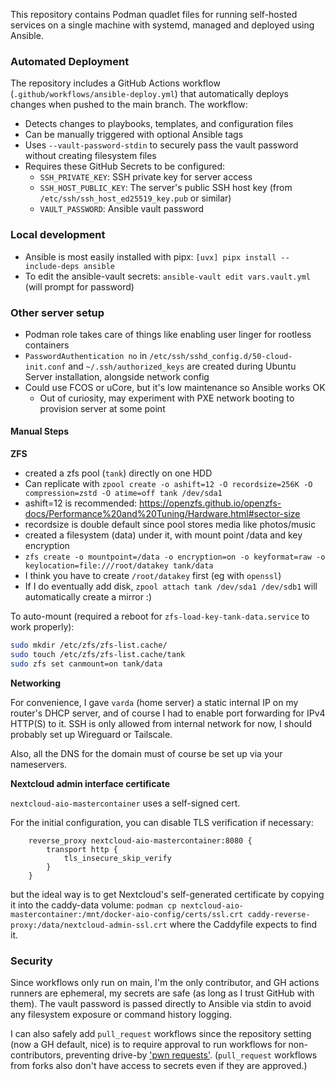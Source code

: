 This repository contains Podman quadlet files for running self-hosted services
on a single machine with systemd, managed and deployed using Ansible.

### Automated Deployment

The repository includes a GitHub Actions workflow (`.github/workflows/ansible-deploy.yml`) that automatically deploys changes when pushed to the main branch. The workflow:

- Detects changes to playbooks, templates, and configuration files
- Can be manually triggered with optional Ansible tags
- Uses `--vault-password-stdin` to securely pass the vault password without creating filesystem files
- Requires these GitHub Secrets to be configured:
  - `SSH_PRIVATE_KEY`: SSH private key for server access
  - `SSH_HOST_PUBLIC_KEY`: The server's public SSH host key (from `/etc/ssh/ssh_host_ed25519_key.pub` or similar)
  - `VAULT_PASSWORD`: Ansible vault password

### Local development

- Ansible is most easily installed with pipx: `[uvx] pipx install --include-deps ansible`
- To edit the ansible-vault secrets: `ansible-vault edit vars.vault.yml` (will prompt for password)

### Other server setup

* Podman role takes care of things like enabling user linger for rootless containers
* `PasswordAuthentication no` in `/etc/ssh/sshd_config.d/50-cloud-init.conf` and `~/.ssh/authorized_keys`
  are created during Ubuntu Server installation, alongside network config
* Could use FCOS or uCore, but it's low maintenance so Ansible works OK
    * Out of curiosity, may experiment with PXE network booting to provision server at some point

#### Manual Steps

**ZFS**

- created a zfs pool (`tank`) directly on one HDD
- Can replicate with `zpool create -o ashift=12 -O recordsize=256K -O compression=zstd -O atime=off tank /dev/sda1`
- ashift=12 is recommended: <https://openzfs.github.io/openzfs-docs/Performance%20and%20Tuning/Hardware.html#sector-size>
- recordsize is double default since pool stores media like photos/music
- created a filesystem (data) under it, with mount point /data and key encryption
- `zfs create -o mountpoint=/data -o encryption=on -o keyformat=raw -o keylocation=file:///root/datakey tank/data`
- I think you have to create `/root/datakey` first (eg with `openssl`)
- If I do eventually add disk, `zpool attach tank /dev/sda1 /dev/sdb1` will automatically create a mirror :)


To auto-mount (required a reboot for `zfs-load-key-tank-data.service` to work properly):

```sh
sudo mkdir /etc/zfs/zfs-list.cache/
sudo touch /etc/zfs/zfs-list.cache/tank
sudo zfs set canmount=on tank/data
```

**Networking**

For convenience, I gave `varda` (home server) a static internal IP on my router's DHCP server,
and of course I had to enable port forwarding for IPv4 HTTP(S) to it.
SSH is only allowed from internal network for now, I should probably set up Wireguard or Tailscale.

Also, all the DNS for the domain must of course be set up via your nameservers.

**Nextcloud admin interface certificate**

`nextcloud-aio-mastercontainer` uses a self-signed cert.

For the initial configuration, you can disable TLS verification if necessary:

```
	reverse_proxy nextcloud-aio-mastercontainer:8080 {
		transport http {
			tls_insecure_skip_verify
		}
	}
```

but the ideal way is to get Nextcloud's self-generated certificate by copying it into the caddy-data volume:
`podman cp nextcloud-aio-mastercontainer:/mnt/docker-aio-config/certs/ssl.crt caddy-reverse-proxy:/data/nextcloud-admin-ssl.crt`
where the Caddyfile expects to find it.

### Security

Since workflows only run on main, I'm the only contributor, and GH actions runners are ephemeral,
my secrets are safe (as long as I trust GitHub with them). The vault password is passed directly
to Ansible via stdin to avoid any filesystem exposure or command history logging.

I can also safely add `pull_request` workflows since the repository setting (now a GH default, nice)
is to require approval to run workflows for non-contributors, preventing drive-by
['pwn requests'](https://securitylab.github.com/resources/github-actions-preventing-pwn-requests/).
(`pull_request` workflows from forks also don't have access to secrets even if they are approved.)
